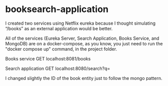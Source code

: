 # booksearch-application

I created two services using Netflix eureka because I thought simulating “/books” as an external application would be better.

All of the services (Eureka Server, Search Application, Books Service, and MongoDB) are on a docker-compose,
as you know, you just need to run the "docker compose up" command, in the project folder.

Books service GET localhost:8081/books

Search application GET localhost:8080/search?q=

I changed slightly the ID of the book entity just to follow the mongo pattern.
